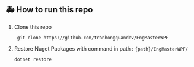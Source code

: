 ## 🚑 How to run this repo
1. Clone this repo 

   ```
    git clone https://github.com/tranhongquandev/EngMasterWPF
   ```
2. Restore Nuget Packages with command in path : ``` {path}/EngMasterWPF/ ```
    ```
    dotnet restore
    ```
